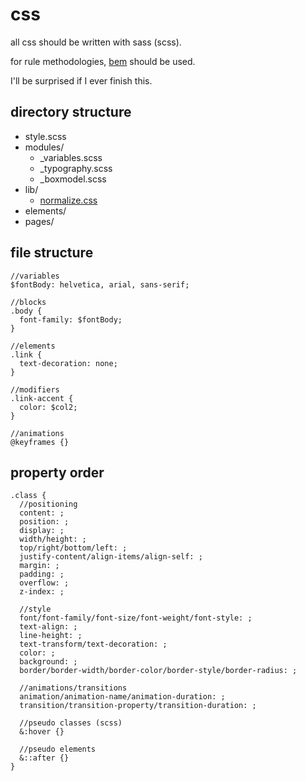 # css

all css should be written with sass (scss). 

for rule methodologies, [bem](http://getbem.com/) should be used.

I'll be surprised if I ever finish this.

## directory structure
* style.scss
* modules/
  * _variables.scss 
  * _typography.scss
  * _boxmodel.scss
* lib/
  * [normalize.css](https://github.com/necolas/normalize.css/)
* elements/
* pages/

## file structure
```
//variables
$fontBody: helvetica, arial, sans-serif;

//blocks
.body {
  font-family: $fontBody;
}

//elements
.link {
  text-decoration: none;
}

//modifiers
.link-accent {
  color: $col2;
}

//animations
@keyframes {}
```

## property order
```
.class {
  //positioning
  content: ;
  position: ;
  display: ;
  width/height: ;
  top/right/bottom/left: ;
  justify-content/align-items/align-self: ;
  margin: ;
  padding: ;
  overflow: ;
  z-index: ;
  
  //style
  font/font-family/font-size/font-weight/font-style: ;
  text-align: ;
  line-height: ;
  text-transform/text-decoration: ;
  color: ;
  background: ;
  border/border-width/border-color/border-style/border-radius: ;
  
  //animations/transitions
  animation/animation-name/animation-duration: ;
  transition/transition-property/transition-duration: ;
  
  //pseudo classes (scss)
  &:hover {}
  
  //pseudo elements
  &::after {}
}
```
  
